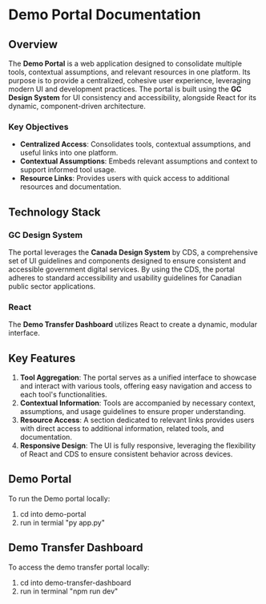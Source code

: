 # Demo Portal Documentation

## Overview

The **Demo Portal** is a web application designed to consolidate multiple tools, contextual assumptions, and relevant resources in one platform. Its purpose is to provide a centralized, cohesive user experience, leveraging modern UI and development practices. The portal is built using the **GC Design System** for UI consistency and accessibility, alongside React for its dynamic, component-driven architecture.

### Key Objectives

- **Centralized Access**: Consolidates tools, contextual assumptions, and useful links into one platform.
- **Contextual Assumptions**: Embeds relevant assumptions and context to support informed tool usage.
- **Resource Links**: Provides users with quick access to additional resources and documentation.

## Technology Stack

### GC Design System

The portal leverages the **Canada Design System** by CDS, a comprehensive set of UI guidelines and components designed to ensure consistent and accessible government digital services. By using the CDS, the portal adheres to standard accessibility and usability guidelines for Canadian public sector applications.

### React

The **Demo Transfer Dashboard** utilizes React to create a dynamic, modular interface.

## Key Features

1. **Tool Aggregation**: The portal serves as a unified interface to showcase and interact with various tools, offering easy navigation and access to each tool's functionalities.
2. **Contextual Information**: Tools are accompanied by necessary context, assumptions, and usage guidelines to ensure proper understanding.
3. **Resource Access**: A section dedicated to relevant links provides users with direct access to additional information, related tools, and documentation.
4. **Responsive Design**: The UI is fully responsive, leveraging the flexibility of React and CDS to ensure consistent behavior across devices.

## Demo Portal

To run the Demo portal locally:

1. cd into demo-portal
2. run in termial "py app.py"

## Demo Transfer Dashboard

To access the demo transfer portal locally:

1. cd into demo-transfer-dashboard
2. run in terminal "npm run dev"
